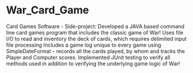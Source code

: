 # War_Card_Game
Card Games Software - Side-project:
Developed a JAVA based command line card games program that includes the classic game of War!
Uses file I/O to read and inventory the deck of cards, which requires delimited input file processing
Includes a game log unique to every game using SimpleDateFormat - records all the cards played, by whom and tracks the Player and Computer scores.
Implemented JUnit testing to verify all methods used in addition to verifying the underlying game logic of War!
